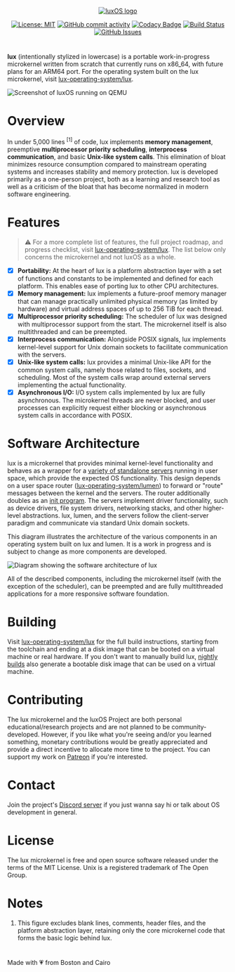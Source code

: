 <div align="center">

[![luxOS logo](https://jewelcodes.io/lux/logo-small.png)](https://github.com/lux-operating-system)

[![License: MIT](https://img.shields.io/github/license/lux-operating-system/kernel?color=red)](https://github.com/lux-operating-system/kernel/blob/main/LICENSE) [![GitHub commit activity](https://img.shields.io/github/commit-activity/m/lux-operating-system/kernel)](https://github.com/lux-operating-system/kernel/commits/main/) [![Codacy Badge](https://app.codacy.com/project/badge/Grade/01007e2804e34b4da5d164ea927443a5)](https://app.codacy.com/gh/lux-operating-system/kernel/dashboard?utm_source=gh&utm_medium=referral&utm_content=&utm_campaign=Badge_grade) [![Build Status](https://github.com/lux-operating-system/kernel/actions/workflows/build-mac.yml/badge.svg)](https://github.com/lux-operating-system/kernel/actions) [![GitHub Issues](https://img.shields.io/github/issues/lux-operating-system/kernel)](https://github.com/lux-operating-system/kernel/issues)

#

</div>

**lux** (intentionally stylized in lowercase) is a portable work-in-progress microkernel written from scratch that currently runs on x86_64, with future plans for an ARM64 port. For the operating system built on the lux microkernel, visit [lux-operating-system/lux](https://github.com/lux-operating-system/lux).

![Screenshot of luxOS running on QEMU](https://jewelcodes.io/lux-01-14-24.png)

# Overview

In under 5,000 lines <sup>[1]</sup> of code, lux implements **memory management**, preemptive **multiprocessor priority scheduling**, **interprocess communication**, and basic **Unix-like system calls**. This elimination of bloat minimizes resource consumption compared to mainstream operating systems and increases stability and memory protection. lux is developed primarily as a one-person project, both as a learning and research tool as well as a criticism of the bloat that has become normalized in modern software engineering.

# Features

> ⚠️ For a more complete list of features, the full project roadmap, and progress checklist, visit [lux-operating-system/lux](https://github.com/lux-operating-system/lux#progress-checklist). The list below only concerns the microkernel and not luxOS as a whole.

- [x] **Portability:** At the heart of lux is a platform abstraction layer with a set of functions and constants to be implemented and defined for each platform. This enables ease of porting lux to other CPU architectures.
- [x] **Memory management:** lux implements a future-proof memory manager that can manage practically unlimited physical memory (as limited by hardware) and virtual address spaces of up to 256 TiB for each thread.
- [x] **Multiprocessor priority scheduling:** The scheduler of lux was designed with multiprocessor support from the start. The microkernel itself is also multithreaded and can be preempted.
- [x] **Interprocess communication:** Alongside POSIX signals, lux implements kernel-level support for Unix domain sockets to facilitate communication with the servers.
- [x] **Unix-like system calls:** lux provides a minimal Unix-like API for the common system calls, namely those related to files, sockets, and scheduling. Most of the system calls wrap around external servers implementing the actual functionality.
- [x] **Asynchronous I/O:** I/O system calls implemented by lux are fully asynchronous. The microkernel threads are never blocked, and user processes can explicitly request either blocking or asynchronous system calls in accordance with POSIX.

# Software Architecture

lux is a microkernel that provides minimal kernel-level functionality and behaves as a wrapper for a [variety of standalone servers](https://github.com/lux-operating-system/servers) running in user space, which provide the expected OS functionality. This design depends on a user space router ([lux-operating-system/lumen](https://github.com/lux-operating-system/lumen)) to forward or "route" messages between the kernel and the servers. The router additionally doubles as an [init program](https://en.wikipedia.org/wiki/Init). The servers implement driver functionality, such as device drivers, file system drivers, networking stacks, and other higher-level abstractions. lux, lumen, and the servers follow the client-server paradigm and communicate via standard Unix domain sockets.

This diagram illustrates the architecture of the various components in an operating system built on lux and lumen. It is a work in progress and is subject to change as more components are developed.

![Diagram showing the software architecture of lux](https://jewelcodes.io/res/posts/postdata/7d0ff176d0a68f16603c5030937b325f66d8bd777193d.png)

All of the described components, including the microkernel itself (with the exception of the scheduler), can be preempted and are fully multithreaded applications for a more responsive software foundation.

# Building

Visit [lux-operating-system/lux](https://github.com/lux-operating-system/lux) for the full build instructions, starting from the toolchain and ending at a disk image that can be booted on a virtual machine or real hardware. If you don't want to manually build lux, [nightly builds](https://github.com/lux-operating-system/lux/actions/workflows/nightly-mac.yml) also generate a bootable disk image that can be used on a virtual machine.

# Contributing

The lux microkernel and the luxOS Project are both personal educational/research projects and are not planned to be community-developed. However, if you like what you're seeing and/or you learned something, monetary contributions would be greatly appreciated and provide a direct incentive to allocate more time to the project. You can support my work on [Patreon](https://patreon.com/luxOS) if you're interested.

# Contact
Join the project's [Discord server](https://discord.gg/GEeekQEgaB) if you just wanna say hi or talk about OS development in general.

# License

The lux microkernel is free and open source software released under the terms of the MIT License. Unix is a registered trademark of The Open Group.

# Notes

1. This figure excludes blank lines, comments, header files, and the platform abstraction layer, retaining only the core microkernel code that forms the basic logic behind lux.

#

Made with 💗 from Boston and Cairo

